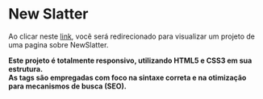 # New Slatter

Ao clicar neste <a href="https://thiago-tsg.github.io/newslatter/html" target="_blank">link</a>, você será redirecionado para visualizar um projeto de uma pagina sobre NewSlatter.<br>

<strong>
Este projeto é totalmente responsivo, utilizando HTML5 e CSS3 em sua estrutura.<br>
As tags são empregadas com foco na sintaxe correta e na otimização para mecanismos de busca (SEO).
</strong>
